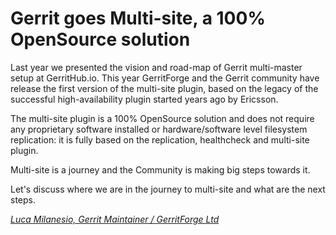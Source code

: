 # Gerrit goes Multi-site, a 100% OpenSource solution

Last year we presented the vision and road-map of Gerrit multi-master
setup at GerritHub.io.
This year GerritForge and the Gerrit community have release the first
version of the multi-site plugin, based on the legacy of the successful
high-availability plugin started years ago by Ericsson.

The multi-site plugin is a 100% OpenSource solution and does not require
any proprietary software installed or hardware/software level filesystem
replication: it is fully based on the replication, healthcheck and
multi-site plugin.

Multi-site is a journey and the Community is making big steps towards it.

Let's discuss where we are in the journey to multi-site
and what are the next steps.

*[Luca Milanesio, Gerrit Maintainer / GerritForge Ltd](../speakers.md#lmilanesio)*
